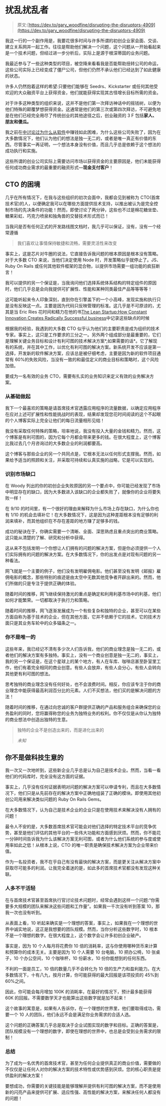 # 扰乱扰乱者

> 原文:[https://dev.to/gary_woodfine/disrupting-the-disruptors-4909](https://dev.to/gary_woodfine/disrupting-the-disruptors-4909)

我这一行的一个副作用是，我要花很多时间与许多所谓的初创企业家会面、交谈、建立关系网并一起工作。往往是帮助他们解决一个问题，这个问题从一开始看起来是一个技术问题，但经过进一步分析后，实际上是源于根深蒂固的业务问题。

我最近参与了一些这种类型的项目，被空降来看看我是否能帮助扭转公司的命运，这些公司实际上已经变成了僵尸公司，但他们仍然不承认他们已经达到了如此健康的状态。

许多人仍然抱着这样的希望:只要他们能够在 Seedrs、Kickstarter 或任何其他受欢迎的大众融资平台上获得资金，他们就能获得实现其古怪增长目标所需的资金。

对于许多这种类型的组织来说，这并不是他们第一次拜访神话中的摇钱树，以便为他们特殊的颠覆梦想获得资金。这通常是他们的第三次或第四次拜访，不可避免地是在他们已经完全用尽了传统创业的其他途径之后，创业融资的 3 F 包括**家人、朋友和傻瓜。**

我之前在[中讨论过为什么从软件](https://garywoodfine.com/hard-make-money-software/)中赚钱如此困难，为什么这些公司失败了，因为在大多数情况下，他们认为他们的想法是独一无二的，或者是唯一真正有价值的东西。尽管事实一再证明，一个想法本身没有价值，而且几乎总是依赖于这个想法的成功执行和实施。

这些所谓的创业公司实际上需要访问市场以获得资金的主要原因是，他们未能获得任何成功商业需求的最重要的融资形式—**现金支付客户**！

## CTO 的困境

几乎在所有情况下，在我与这些组织的初次会面中，我都会见到被称为 CTO(首席技术官)的人，以便确定我可以在哪些方面提供技术支持，以推出被认为是完全控制市场的先决条件的功能！然而，即使讨论了两分钟，这些也不过是棉花糖坐垫、糖果彩虹、巧克力喷泉和独角兽的交替技术形式而已！

当我问是否有任何正式的开发路线图文档时，我几乎可以保证，没有，没有一个经常遵循

> 我们喜欢让事情保持敏捷和流畅，需要灵活性来改变

事实上，这是芯片对牛圈的说法，它直接告诉我问题的根本原因是根本没有策略。对于大多数 CTO 来说，当他们决定使用 Node 时，开发策略似乎就停止了。JS、Ruby On Rails 或任何其他软件框架的混合物，以提供市场需要一组功能的疯狂断言！

我可以提供的另一个保证是，当我询问他们选择系统体系结构的特定组件的原因时，他们几乎总是会向我提供可扩展性、性能和某种同类最佳产品等等等等！

这可能听起来令人印象深刻，直到你在引擎盖下的一个小高峰，发现实施和执行只是没有反映这一点。主要是因为代码只反映管理的标准。这几乎是不可原谅的，尤其是当 Eric Ries 花时间和精力在他的书[The Lean Startup:How Constant Innovation Creates Radically Successful business](https://amzn.to/2KmCNbD)中记录这些缺点的时候

根据我的经验，我遇到的大多数 CTO 似乎认为他们的主要职责是成为组织的技术专家。事实上，这只是工作要求的三分之一。另外两个组成部分是最重要的，它们是理解关键业务目标和设计有利可图的技术解决方案*,如果需要的话*。它了解现有的系统，并在其中工作，以优化有利可图的解决方案。新系统开发不应该是第一选择，开发新的软件解决方案，应该总是被仔细考虑，主要是因为新的软件项目通常有 60%的失败风险，当没有一致的和最佳定义的商业目标和策略时，这个风险加倍。

要成为一名有效的业务 CTO，需要有扎实的业务知识来定义有效的业务解决方案。

### [](#getting-down-with-the-basics)从基础做起

我下一个最喜欢的策略是请首席技术官透露应用程序的流量数据，以确定应用程序在应对上述可扩展性和性能挑战时的表现，结果却发现您花时间阅读的这个不起眼的个人博客实际上完全让他们的每日流量相形见绌！

我没有采取任何特殊的策略，坦率地说，我没有投入大量的金钱和精力。然而，这个博客是有利可图的，因为它每个月都会带来更多的钱。在很大程度上，这个博客比我过去几个月咨询过的大多数企业的利润都要高。

这个博客与那些企业的另一个共同点是，它根本无法以任何形式支撑我。然而，如果给予适当的照顾和关注，并采取可持续和认真实施的战略，它是可以实现的。

### [](#identifying-gaps-in-the-market)识别市场缺口

在 Woody 列出的你的初创企业失败原因的另一个要点中，你可能已经发现了市场中明显存在的缺口，因为大多数进入该缺口的企业都失败了，就像你的企业将要失败一样！

在 9/10 的时间里，有一个很好的理由来解释为什么市场上存在缺口，为什么你也有 1/10 的机会去填补它！在大多数情况下，这是因为这种差距根本没有足够的利润来填补，而其他组织在不存在差距的地方赚了足够多的钱。

成功的秘诀在于，你确实需要一个清晰、全面、深思熟虑且重点突出的商业策略。这只能从清楚的了解、研究和分析中获得。

这从来不包括发明一个你想让人们拥有的问题的解决方案，但是你必须提供一个人们实际拥有的问题的解决方案。在大多数情况下，你的出发点是对现有问题的另一种看法。

网飞就是一个主要的例子，他们没有发明雇佣电影。他们甚至没有发明《邮报》雇佣电影的概念，那些特别的痕迹是由太空中无数其他竞争者开辟出来的。然而，他们所做的只是专注于提供正确的体验。

随着时间的推移，网飞继续保持激光的重点是确定和利用利基市场中的利基，他们如何才能繁荣。一切都取决于执行力和策略。

随着时间的推移，网飞逐渐发展成为一个有些复杂和独特的企业，甚至可以在某些方面自称为基于技术的企业，但在其他方面，它并不依赖于它的技术，它的技术方面只是其业务车轮中的众多辐条之一。

### [](#you-are-not-unique)你不是唯一的

这些年来，我已经记不清有多少次人们告诉我，他们的商业理念是独一无二的，或者他们的解决方案有多独特。事实上，没有一个商业创意是独一无二的，事实上，我的另一个保证是，在这个星球上的某个地方，有人在车库、咖啡店甚至卧室里工作，他们有着完全相同的商业创意。有些人会放弃，有些人会分心，有些人会转向其他更有利可图的想法。

思考独特的商业理念没有任何好处，也不会浪费时间。相反，你应该专注于你的商业理念中能获得最高利润百分比的元素。人们不买想法，他们买的是解决问题的方法！

随着时间的推移，在通过向忠诚的客户群提供正确的产品和服务组合来确保您的业务盈利的同时，您将赢得称您的业务为独特业务的权利。你不仅仅是从你认为独特的商业想法中创造出独特的生意。

> 独特的企业不是创造出来的，而是进化出来的
> 
> <cite>未知</cite>

## [](#you-are-not-a-technology-business)你不是做科技生意的

我一次又一次地听到，这些新企业几乎总是认为自己是技术企业。然而，当看一看他们的代码库时，完全没有这方面的证据。

事实上，几乎没有任何证据表明对问题的解决方案可以申请专利，而且在大多数情况下，他们只是从先前存在的解决方案中正确地组装了正确的模块。即使用其他初创公司用来解决类似问题的 Ruby On Rails Gems。

在大多数情况下，认为自己是技术企业的企业只是在使用技术来解决没有人拥有的问题！

最令人不安的是，大多数首席技术官可能会对他们选择的特定技术平台的竞争优势，甚至是他们评估的其他平台的一些伟大功能和方面感到厌烦。然而，你不能花一分钟时间告诉我为什么该解决方案无利可图，或者为什么他们系统的参与度或使用率如此之低！从根本上说，CTO 的唯一职责是确保技术解决方案为企业带来价值。

作为一名投资者，我不在乎自己有没有最快的解决方案，而是更关注从解决方案中获取尽可能多的利润。让我完全着迷的是，如此多的首席技术官都没有发现这种关联。

### [](#many-hands-do-not-make-lighter-work)人多不干活轻

在与首席技术官甚至首席执行官讨论技术问题时，经常会遇到这样一个问题:“你需要多大规模的团队来解决这些问题和工作量”。如果我一千次没有听到答案 10，那我一次也没有听到。

从表面上看，10 听起来确实是一个理想的答案，事实上，如果我在一个理想的世界中诚实地说，这正是我想要的团队规模。然而，当你分析这些数字时，10 根本不是一个理想的数字。在很大程度上，这个数字会让许多初创企业破产。

事实是，因为 10 个人每月将花费你 10 倍的消耗率，这与你使用哪种货币来计算和预算你的成本无关。主要是因为 10 个人需要 10 台电脑，10 把办公椅，10 张桌子，10 个办公空间，10 个咖啡杯，10 份薪水，10 份你能想到的任何东西。

不利的一面是员工，10 倍的数量几乎不会转化为 10 倍的生产力和盈利能力。在大多数情况下，十有八九，按月计算，你可能获得的最大回报是该项投资的 45%到 60%之间。

因此，你可能会每月增加 100K 的消耗率，在最好的情况下，预计最多能获得 60K 的回报。不需要数学天才也能算出这些数字就是加不起来！

这个故事的寓意是，如果有人告诉你，在一个理想的世界里，他们要取得成功，需要一个 10 人的团队，他们永远不会是满足你业务需求的合适人选。

这个问题的正确答案几乎总是取决于企业试图实现的数字和目标。正确的答案是，团队规模没有一个理想的数字，即使在理想的世界中，也总是会受到业务需求的限制！

### [](#summary)总结

为了成为一名优秀的首席技术官，甚至为任何企业提供真正的商业价值，需要做的不仅仅是让任何人对你的解决方案的技术特性或优势感到厌烦。您的核心职责是提供盈利的解决方案！

要想成功，你需要的关键技能是能够理解并提供有利可图的解决方案，而不是使用新的闪亮产品来提供可扩展、适应性强、高性能的解决方案，来解决任何人都没有的问题！